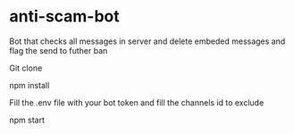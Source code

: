 # anti-scam-bot
Bot that checks all messages in server and delete embeded messages and flag the send to futher ban

Git clone

npm install

Fill the .env file with your bot token and fill the channels id to exclude

npm start
